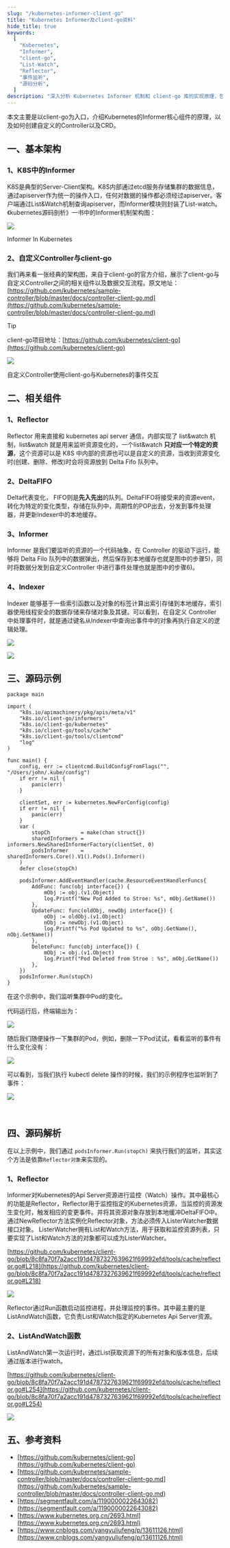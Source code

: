 ```yaml
---
slug: "/kubernetes-informer-client-go"
title: "Kubernetes Informer及client-go资料"
hide_title: true
keywords:
  [
    "Kubernetes",
    "Informer",
    "client-go",
    "List-Watch",
    "Reflector",
    "事件监听",
    "源码分析",
  ]
description: "深入分析 Kubernetes Informer 机制和 client-go 库的实现原理，包括 List-Watch、Reflector 等核心组件的详细解析"
---
```







本文主要是以client-go为入口，介绍Kubernetes的Informer核心组件的原理，以及如何创建自定义的Controller以及CRD。

## 一、基本架构

### 1、K8S中的Informer

K8S是典型的Server-Client架构。K8S内部通过etcd服务存储集群的数据信息，通过apiserver作为统一的操作入口，任何对数据的操作都必须经过apiserver。客户端通过List&Watch机制查询apiserver，而Informer模块则封装了List-watch。《kubernetes源码剖析》一书中的Informer机制架构图：

![](/attachments/1424868-20200903225231946-691815526.png)

Informer In Kubernetes

### 2、自定义Controller与client-go

我们再来看一张经典的架构图，来自于client-go的官方介绍，展示了client-go与自定义Controller之间的相关组件以及数据交互流程。原文地址：[https://github.com/kubernetes/sample-controller/blob/master/docs/controller-client-go.md](https://github.com/kubernetes/sample-controller/blob/master/docs/controller-client-go.md)

> [!TIP]
> client-go项目地址：[https://github.com/kubernetes/client-go](https://github.com/kubernetes/client-go)

![](/attachments/client-go-controller-interaction.jpeg)

自定义Controller使用client-go与Kubernetes的事件交互

## 二、相关组件

### 1、Reflector

Reflector 用来直接和 kubernetes api server 通信，内部实现了 list&watch 机制，list&watch 就是用来监听资源变化的，一个list&watch **只对应一个特定的资源**，这个资源可以是 K8S 中内部的资源也可以是自定义的资源，当收到资源变化时(创建、删除、修改)时会将资源放到 Delta Fifo 队列中。

### 2、DeltaFIFO

Delta代表变化， FIFO则是**先入先出**的队列。DeltaFIFO将接受来的资源event，转化为特定的变化类型，存储在队列中，周期性的POP出去，分发到事件处理器，并更新Indexer中的本地缓存。

### 3、Informer

Informer 是我们要监听的资源的一个代码抽象，在 Controller 的驱动下运行，能够将 Delta Filo 队列中的数据弹出，然后保存到本地缓存也就是图中的步骤5)，同时将数据分发到自定义Controller 中进行事件处理也就是图中的步骤6)。

### 4、Indexer

Indexer 能够基于一些索引函数以及对象的标签计算出索引存储到本地缓存，索引器使用线程安全的数据存储来存储对象及其键。可以看到，在自定义 Controller 中处理事件时，就是通过键名从Indexer中查询出事件中的对象再执行自定义的逻辑处理。

![](/attachments/1424868-20200903225619583-2106027163.png)

![](/attachments/1424868-20200903225628087-102525032.png)

## 三、源码示例

```
package main

import (
	"k8s.io/apimachinery/pkg/apis/meta/v1"
	"k8s.io/client-go/informers"
	"k8s.io/client-go/kubernetes"
	"k8s.io/client-go/tools/cache"
	"k8s.io/client-go/tools/clientcmd"
	"log"
)

func main() {
	config, err := clientcmd.BuildConfigFromFlags("", "/Users/john/.kube/config")
	if err != nil {
		panic(err)
	}

	clientSet, err := kubernetes.NewForConfig(config)
	if err != nil {
		panic(err)
	}
	var (
		stopCh          = make(chan struct{})
		sharedInformers = informers.NewSharedInformerFactory(clientSet, 0)
		podsInformer    = sharedInformers.Core().V1().Pods().Informer()
	)
	defer close(stopCh)

	podsInformer.AddEventHandler(cache.ResourceEventHandlerFuncs{
		AddFunc: func(obj interface{}) {
			mObj := obj.(v1.Object)
			log.Printf("New Pod Added to Stroe: %s", mObj.GetName())
		},
		UpdateFunc: func(oldObj, newObj interface{}) {
			oObj := oldObj.(v1.Object)
			nObj := newObj.(v1.Object)
			log.Printf("%s Pod Updated to %s", oObj.GetName(), nObj.GetName())
		},
		DeleteFunc: func(obj interface{}) {
			mObj := obj.(v1.Object)
			log.Printf("Pod Deleted from Stroe : %s", mObj.GetName())
		},
	})
	podsInformer.Run(stopCh)
}
```

在这个示例中，我们监听集群中Pod的变化。

代码运行后，终端输出为：

![](/attachments/image2021-5-7_16-54-51.png)

随后我们随便操作一下集群的Pod，例如，删除一下Pod试试，看看监听的事件有什么变化没有：

![](/attachments/image2021-5-7_16-56-23.png)

可以看到，当我们执行 kubectl delete 操作的时候，我们的示例程序也监听到了事件：

![](/attachments/image2021-5-7_16-57-28.png)

 

## 四、源码解析

在以上示例中，我们通过 `podsInformer.Run(stopCh)` 来执行我们的监听，其实这个方法是依靠`Reflector对象`来实现的。

### 1、Reflector

Informer对Kubernetes的Api Server资源进行监控（Watch）操作。其中最核心的功能是Reflector，Reflector用于监控指定的Kubernetes资源，当监控的资源发生变化时，触发相应的变更事件。并将其资源对象存放到本地缓冲DeltaFIFO中。通过NewReflector方法实例化Reflector对象，方法必须传入ListerWatcher数据接口对象。 ListerWatcher拥有List和Watch方法，用于获取和监控资源列表，只要实现了List和Watch方法的对象都可以成为ListerWatcher。

[https://github.com/kubernetes/client-go/blob/8c8fa70f7a2acc191d4787327639621f69992efd/tools/cache/reflector.go#L218](https://github.com/kubernetes/client-go/blob/8c8fa70f7a2acc191d4787327639621f69992efd/tools/cache/reflector.go#L218)

![](/attachments/image2021-5-7_17-18-31.png)

Reflector通过Run函数启动监控进程，并处理监控的事件。其中最主要的是ListAndWatch函数，它负责List和Watch指定的Kubernetes Api Server资源。

### 2、ListAndWatch函数

ListAndWatch第一次运行时，通过List获取资源下的所有对象和版本信息，后续通过版本进行watch。

[https://github.com/kubernetes/client-go/blob/8c8fa70f7a2acc191d4787327639621f69992efd/tools/cache/reflector.go#L254](https://github.com/kubernetes/client-go/blob/8c8fa70f7a2acc191d4787327639621f69992efd/tools/cache/reflector.go#L254)

![](/attachments/image2021-5-7_17-19-39.png)

## 五、参考资料

*   [https://github.com/kubernetes/client-go](https://github.com/kubernetes/client-go)
*   [https://github.com/kubernetes/sample-controller/blob/master/docs/controller-client-go.md](https://github.com/kubernetes/sample-controller/blob/master/docs/controller-client-go.md)
*   [https://segmentfault.com/a/1190000022643082](https://segmentfault.com/a/1190000022643082)
*   [https://www.kubernetes.org.cn/2693.html](https://www.kubernetes.org.cn/2693.html)
*   [https://www.cnblogs.com/yangyuliufeng/p/13611126.html](https://www.cnblogs.com/yangyuliufeng/p/13611126.html)

  

  

  

  

  

  

  

  

  

  

  

  

  

  

  
  

  

